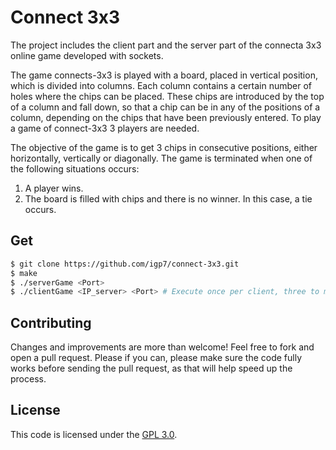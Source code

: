 # Connect 3x3
The project includes the client part and the server part of the connecta 3x3 online game developed with sockets.

The game connects-3x3 is played with a board, placed in vertical position, which is divided into columns. Each column contains a certain number of holes where the chips can be placed. These chips are introduced by the top of a column and fall down, so that a chip can be in any of the positions of a column, depending on the chips that have been previously entered. To play a game of connect-3x3 3 players are needed.

The objective of the game is to get 3 chips in consecutive positions, either horizontally, vertically or diagonally. The game is terminated when one of the following situations occurs:
1. A player wins.
2. The board is filled with chips and there is no winner. In this case, a tie occurs.

## Get
```sh
$ git clone https://github.com/igp7/connect-3x3.git
$ make
$ ./serverGame <Port>
$ ./clientGame <IP_server> <Port> # Execute once per client, three to make a game.
```

## Contributing
Changes and improvements are more than welcome! Feel free to fork and open a pull request. Please if you can, please make sure the code fully works before sending the pull request, as that will help speed up the process.

## License
This code is licensed under the [GPL 3.0](https://github.com/igp7/connect-3x3/blob/master/LICENSE).
